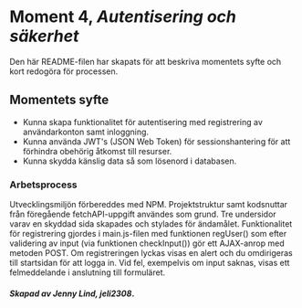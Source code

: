 # Moment 4, _Autentisering och säkerhet_
Den här README-filen har skapats för att beskriva momentets syfte och kort redogöra för processen.

## Momentets syfte

- Kunna skapa funktionalitet för autentisering med registrering av användarkonton samt inloggning.
- Kunna använda JWT's (JSON Web Token) för sessionshantering för att förhindra obehörig åtkomst till resurser.
- Kunna skydda känslig data så som lösenord i databasen.

### Arbetsprocess

Utvecklingsmiljön förbereddes med NPM. Projektstruktur samt kodsnuttar från föregående fetchAPI-uppgift användes som grund. Tre undersidor varav en skyddad sida skapades och stylades för ändamålet. Funktionalitet för registrering gjordes i main.js-filen med funktionen regUser() som efter validering av input (via funktionen checkInput()) gör ett AJAX-anrop med metoden POST. Om registreringen lyckas visas en alert och du omdirigeras till startsidan för att logga in. Vid fel, exempelvis om input saknas, visas ett felmeddelande i anslutning till formuläret.

#### _Skapad av Jenny Lind, jeli2308_.